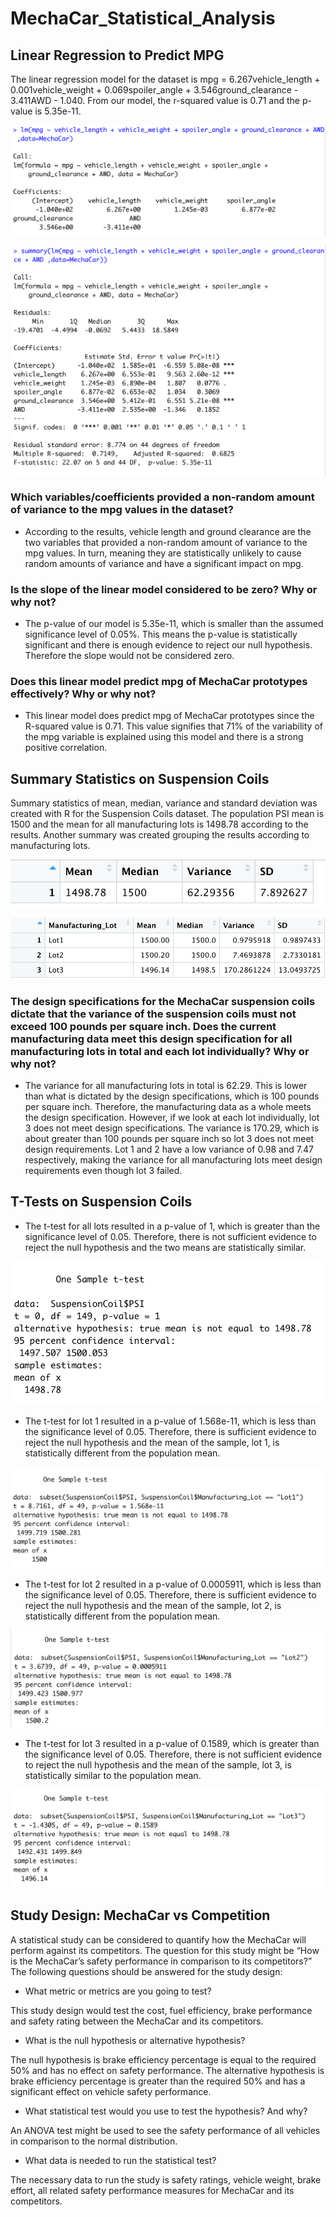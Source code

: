 # MechaCar_Statistical_Analysis

## Linear Regression to Predict MPG

The linear regression model for the dataset is mpg = 6.267vehicle_length + 0.001vehicle_weight + 0.069spoiler_angle + 3.546ground_clearance - 3.411AWD - 1.040. From our model, the r-squared value is 0.71 and the p-value is 5.35e-11.

![lm](/images/lm.png)

![summary_lm](/images/summary_lm.png)

### Which variables/coefficients provided a non-random amount of variance to the mpg values in the dataset?
- According to the results, vehicle length and ground clearance are the two variables that provided a non-random amount of variance to the mpg values. In turn, meaning they are statistically unlikely to cause random amounts of variance and have a significant impact on mpg. 

### Is the slope of the linear model considered to be zero? Why or why not?
- The p-value of our model is 5.35e-11, which is smaller than the assumed significance level of 0.05%. This means the p-value is statistically significant and there is enough evidence to reject our null hypothesis. Therefore the slope would not be considered zero.

### Does this linear model predict mpg of MechaCar prototypes effectively? Why or why not?
- This linear model does predict mpg of MechaCar prototypes since the R-squared value is 0.71. This value signifies that 71% of the variability of the mpg variable is explained using this model and there is a strong positive correlation.


## Summary Statistics on Suspension Coils

Summary statistics of mean, median, variance and standard deviation was created with R for the Suspension Coils dataset. The population PSI mean is 1500 and the mean for all manufacturing lots is 1498.78 according to the results. Another summary was created grouping the results according to manufacturing lots. 

![total_summary](/images/total_summary.png)

![lot_summary](/images/lot_summary.png)

### The design specifications for the MechaCar suspension coils dictate that the variance of the suspension coils must not exceed 100 pounds per square inch. Does the current manufacturing data meet this design specification for all manufacturing lots in total and each lot individually? Why or why not?
- The variance for all manufacturing lots in total is 62.29. This is lower than what is dictated by the design specifications, which is 100 pounds per square inch. Therefore, the manufacturing data as a whole meets the design specification. However, if we look at each lot individually, lot 3 does not meet design specifications. The variance is 170.29, which is about greater than 100 pounds per square inch so lot 3 does not meet design requirements. Lot 1 and 2 have a low variance of 0.98 and 7.47 respectively, making the variance for all manufacturing lots meet design requirements even though lot 3 failed. 


## T-Tests on Suspension Coils

- The t-test for all lots resulted in a p-value of 1, which is greater than the significance level of 0.05. Therefore, there is not sufficient evidence to reject the null hypothesis and the two means are statistically similar.

![all_lots](/images/all_lots.png)

- The t-test for lot 1 resulted in a p-value of 1.568e-11, which is less than the significance level of 0.05. Therefore, there is sufficient evidence to reject the null hypothesis and the mean of the sample, lot 1, is statistically different from the population mean.

![lot1](/images/lot1.png)

- The t-test for lot 2 resulted in a p-value of 0.0005911, which is less than the significance level of 0.05. Therefore, there is sufficient evidence to reject the null hypothesis and the mean of the sample, lot 2, is statistically different from the population mean.

![lot2](/images/lot2.png)

- The t-test for lot 3 resulted in a p-value of 0.1589, which is greater than the significance level of 0.05. Therefore, there is not sufficient evidence to reject the null hypothesis and the mean of the sample, lot 3, is statistically similar to the population mean.

![lot3](/images/lot3.png)

## Study Design: MechaCar vs Competition

A statistical study can be considered to quantify how the MechaCar will perform against its competitors. The question for this study might be “How is the MechaCar’s safety performance in comparison to its competitors?” The following questions should be answered for the study design:

- What metric or metrics are you going to test?

This study design would test the cost, fuel efficiency, brake performance and safety rating between the MechaCar and its competitors. 

- What is the null hypothesis or alternative hypothesis?

The null hypothesis is brake efficiency percentage is equal to the required 50% and has no effect on safety performance. The alternative hypothesis is brake efficiency percentage is greater than the required 50% and has a significant effect on vehicle safety performance.

- What statistical test would you use to test the hypothesis? And why?

An ANOVA test might be used to see the safety performance of all vehicles in comparison to the normal distribution.

- What data is needed to run the statistical test?

The necessary data to run the study is safety ratings, vehicle weight, brake effort, all related safety performance measures for MechaCar and its competitors.

